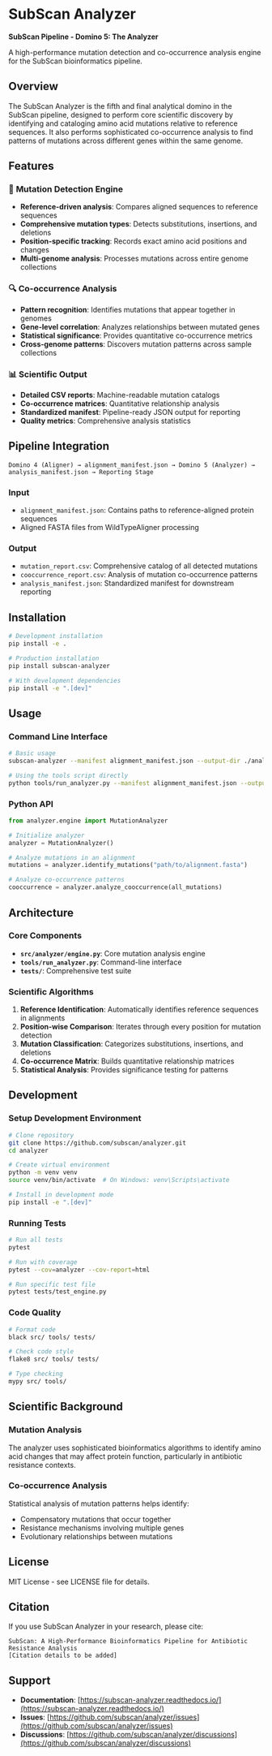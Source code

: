 # SubScan Analyzer

**SubScan Pipeline - Domino 5: The Analyzer**

A high-performance mutation detection and co-occurrence analysis engine for the SubScan bioinformatics pipeline.

## Overview

The SubScan Analyzer is the fifth and final analytical domino in the SubScan pipeline, designed to perform core scientific discovery by identifying and cataloging amino acid mutations relative to reference sequences. It also performs sophisticated co-occurrence analysis to find patterns of mutations across different genes within the same genome.

## Features

### 🧬 **Mutation Detection Engine**
- **Reference-driven analysis**: Compares aligned sequences to reference sequences
- **Comprehensive mutation types**: Detects substitutions, insertions, and deletions
- **Position-specific tracking**: Records exact amino acid positions and changes
- **Multi-genome analysis**: Processes mutations across entire genome collections

### 🔍 **Co-occurrence Analysis**
- **Pattern recognition**: Identifies mutations that appear together in genomes
- **Gene-level correlation**: Analyzes relationships between mutated genes
- **Statistical significance**: Provides quantitative co-occurrence metrics
- **Cross-genome patterns**: Discovers mutation patterns across sample collections

### 📊 **Scientific Output**
- **Detailed CSV reports**: Machine-readable mutation catalogs
- **Co-occurrence matrices**: Quantitative relationship analysis
- **Standardized manifest**: Pipeline-ready JSON output for reporting
- **Quality metrics**: Comprehensive analysis statistics

## Pipeline Integration

```
Domino 4 (Aligner) → alignment_manifest.json → Domino 5 (Analyzer) → analysis_manifest.json → Reporting Stage
```

### Input
- `alignment_manifest.json`: Contains paths to reference-aligned protein sequences
- Aligned FASTA files from WildTypeAligner processing

### Output
- `mutation_report.csv`: Comprehensive catalog of all detected mutations
- `cooccurrence_report.csv`: Analysis of mutation co-occurrence patterns
- `analysis_manifest.json`: Standardized manifest for downstream reporting

## Installation

```bash
# Development installation
pip install -e .

# Production installation
pip install subscan-analyzer

# With development dependencies
pip install -e ".[dev]"
```

## Usage

### Command Line Interface

```bash
# Basic usage
subscan-analyzer --manifest alignment_manifest.json --output-dir ./analysis_results

# Using the tools script directly
python tools/run_analyzer.py --manifest alignment_manifest.json --output-dir ./results
```

### Python API

```python
from analyzer.engine import MutationAnalyzer

# Initialize analyzer
analyzer = MutationAnalyzer()

# Analyze mutations in an alignment
mutations = analyzer.identify_mutations("path/to/alignment.fasta")

# Analyze co-occurrence patterns
cooccurrence = analyzer.analyze_cooccurrence(all_mutations)
```

## Architecture

### Core Components

- **`src/analyzer/engine.py`**: Core mutation analysis engine
- **`tools/run_analyzer.py`**: Command-line interface
- **`tests/`**: Comprehensive test suite

### Scientific Algorithms

1. **Reference Identification**: Automatically identifies reference sequences in alignments
2. **Position-wise Comparison**: Iterates through every position for mutation detection
3. **Mutation Classification**: Categorizes substitutions, insertions, and deletions
4. **Co-occurrence Matrix**: Builds quantitative relationship matrices
5. **Statistical Analysis**: Provides significance testing for patterns

## Development

### Setup Development Environment

```bash
# Clone repository
git clone https://github.com/subscan/analyzer.git
cd analyzer

# Create virtual environment
python -m venv venv
source venv/bin/activate  # On Windows: venv\Scripts\activate

# Install in development mode
pip install -e ".[dev]"
```

### Running Tests

```bash
# Run all tests
pytest

# Run with coverage
pytest --cov=analyzer --cov-report=html

# Run specific test file
pytest tests/test_engine.py
```

### Code Quality

```bash
# Format code
black src/ tools/ tests/

# Check code style
flake8 src/ tools/ tests/

# Type checking
mypy src/ tools/
```

## Scientific Background

### Mutation Analysis
The analyzer uses sophisticated bioinformatics algorithms to identify amino acid changes that may affect protein function, particularly in antibiotic resistance contexts.

### Co-occurrence Analysis
Statistical analysis of mutation patterns helps identify:
- Compensatory mutations that occur together
- Resistance mechanisms involving multiple genes
- Evolutionary relationships between mutations

## License

MIT License - see LICENSE file for details.

## Citation

If you use SubScan Analyzer in your research, please cite:

```
SubScan: A High-Performance Bioinformatics Pipeline for Antibiotic Resistance Analysis
[Citation details to be added]
```

## Support

- **Documentation**: [https://subscan-analyzer.readthedocs.io/](https://subscan-analyzer.readthedocs.io/)
- **Issues**: [https://github.com/subscan/analyzer/issues](https://github.com/subscan/analyzer/issues)
- **Discussions**: [https://github.com/subscan/analyzer/discussions](https://github.com/subscan/analyzer/discussions)